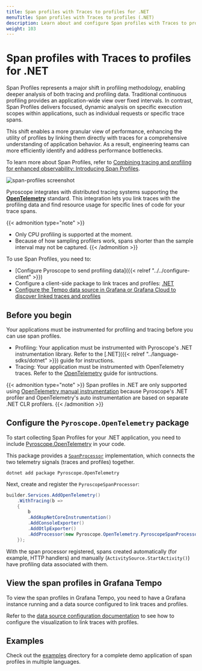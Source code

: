 ```yaml
---
title: Span profiles with Traces to profiles for .NET
menuTitle: Span profiles with Traces to profiles (.NET)
description: Learn about and configure Span profiles with Traces to profiles in Grafana for .NET applications.
weight: 103
---
```


# Span profiles with Traces to profiles for .NET

Span Profiles represents a major shift in profiling methodology, enabling deeper analysis of both tracing and profiling data.
Traditional continuous profiling provides an application-wide view over fixed intervals.
In contrast, Span Profiles delivers focused, dynamic analysis on specific execution scopes within applications, such as individual requests or specific trace spans.

This shift enables a more granular view of performance, enhancing the utility of profiles by linking them directly with traces for a comprehensive understanding of application behavior. As a result, engineering teams can more efficiently identify and address performance bottlenecks.

To learn more about Span Profiles, refer to [Combining tracing and profiling for enhanced observability: Introducing Span Profiles](/blog/2024/02/06/combining-tracing-and-profiling-for-enhanced-observability-introducing-span-profiles/).

![span-profiles screenshot](https://grafana.com/static/img/docs/tempo/profiles/tempo-profiles-Span-link-profile-data-source.png)

Pyroscope integrates with distributed tracing systems supporting the [**OpenTelemetry**](https://opentelemetry.io/docs/languages/net/getting-started/) standard.
This integration lets you link traces with the profiling data and find resource usage for specific lines of code for your trace spans.

{{< admonition type="note" >}}
* Only CPU profiling is supported at the moment.
* Because of how sampling profilers work, spans shorter than the sample interval may not be captured.
{{< /admonition >}}

To use Span Profiles, you need to:

* [Configure Pyroscope to send profiling data]({{< relref "../../configure-client" >}})
* Configure a client-side package to link traces and profiles: [.NET](https://github.com/grafana/pyroscope-dotnet/tree/main/Pyroscope/Pyroscope.OpenTelemetry)
* [Configure the Tempo data source in Grafana or Grafana Cloud to discover linked traces and profiles](/grafana-cloud/connect-externally-hosted/data-sources/tempo/configure-tempo-data-source/)

## Before you begin

Your applications must be instrumented for profiling and tracing before you can use span profiles.

* Profiling: Your application must be instrumented with Pyroscope's .NET instrumentation library. Refer to the [.NET]({{< relref "../language-sdks/dotnet" >}}) guide for instructions.
* Tracing: Your application must be instrumented with OpenTelemetry traces. Refer to the [OpenTelemetry](https://opentelemetry.io/docs/languages/net/getting-started/) guide for isntructions.

{{< admonition type="note" >}}
Span profiles in .NET are only supported using [OpenTelemetry manual instrumentation](https://opentelemetry.io/docs/languages/net/instrumentation/)
because Pyroscope's .NET profiler and OpenTelemetry's auto instrumentation are based on separate .NET CLR profilers.
{{< /admonition >}}

## Configure the `Pyroscope.OpenTelemetry` package

To start collecting Span Profiles for your .NET application, you need to include [Pyroscope.OpenTelemetry](https://github.com/grafana/pyroscope-dotnet/tree/main/Pyroscope/Pyroscope.OpenTelemetry) in your code.

This package provides a [`SpanProcessor`](https://github.com/open-telemetry/opentelemetry-dotnet/blob/main/src/OpenTelemetry/BaseProcessor.cs) implementation, which connects the two telemetry signals (traces and profiles) together.

```shell
dotnet add package Pyroscope.OpenTelemetry
```

Next, create and register the `PyroscopeSpanProcessor`:
```csharp
builder.Services.AddOpenTelemetry()
    .WithTracing(b =>
    {
        b
        .AddAspNetCoreInstrumentation()
        .AddConsoleExporter()
        .AddOtlpExporter()
        .AddProcessor(new Pyroscope.OpenTelemetry.PyroscopeSpanProcessor());
    });
```

With the span processor registered, spans created automatically (for example, HTTP handlers) and manually (`ActivitySource.StartActivity()`) have profiling data associated with them.

## View the span profiles in Grafana Tempo

To view the span profiles in Grafana Tempo, you need to have a Grafana instance running and a data source configured to link traces and profiles.

Refer to the [data source configuration documentation](/docs/grafana/datasources/tempo/configure-tempo-data-source) to see how to configure the visualization to link traces with profiles.

## Examples

Check out the [examples](https://github.com/grafana/pyroscope/tree/main/examples/tracing/tempo) directory for a complete demo application of span profiles in multiple languages.
